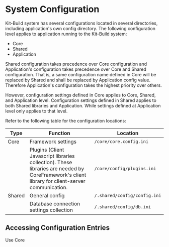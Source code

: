 # System Configuration

Kit-Build system has several configurations located in several directories, including application's own config directory. The following configuration level applies to application running to the Kit-Build system:

- Core
- Shared
- Application

Shared configuration takes precedence over Core configuration and Application's configuration takes precedence over Core and Shared configuration. That is, a same configuration name defined in Core will be replaced by Shared and shall be replaced by Application config value. Therefore Application's configuration takes the highest priority over others.

However, configuration settings defined in Core applies to Core, Shared, and Application level. Configuration settings defined in Shared applies to both Shared libraries and Application. While settings defined at Application level only applies to that level.

Refer to the following table for the configuration locations:

| Type   | Function                                                     | Location                     |
| ------ | ------------------------------------------------------------ | ---------------------------- |
| Core   | Framework settings                                           | `/core/core.config.ini`      |
|        | Plugins (Client Javascript libraries collection). These libraries are needed by CoreFramework's client library for client-server communication. | `/core/config/plugins.ini`   |
| Shared | General config                                               | `/.shared/config/config.ini` |
|        | Database connection settings collection                      | `/.shared/config/db.ini`     |



## Accessing Configuration Entries

Use Core
